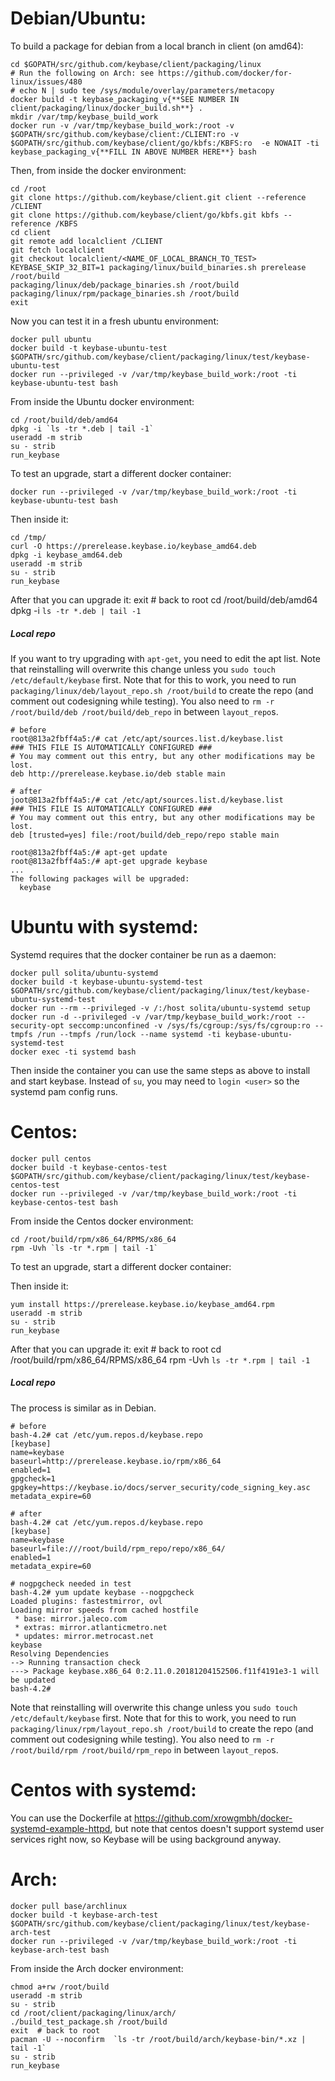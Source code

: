 Debian/Ubuntu:
=======

To build a package for debian from a local branch in client (on amd64):

    cd $GOPATH/src/github.com/keybase/client/packaging/linux
    # Run the following on Arch: see https://github.com/docker/for-linux/issues/480
    # echo N | sudo tee /sys/module/overlay/parameters/metacopy
    docker build -t keybase_packaging_v{**SEE NUMBER IN client/packaging/linux/docker_build.sh**} .
    mkdir /var/tmp/keybase_build_work
    docker run -v /var/tmp/keybase_build_work:/root -v $GOPATH/src/github.com/keybase/client:/CLIENT:ro -v $GOPATH/src/github.com/keybase/client/go/kbfs:/KBFS:ro  -e NOWAIT -ti keybase_packaging_v{**FILL IN ABOVE NUMBER HERE**} bash

Then, from inside the docker environment:

    cd /root
    git clone https://github.com/keybase/client.git client --reference /CLIENT
    git clone https://github.com/keybase/client/go/kbfs.git kbfs --reference /KBFS
    cd client
    git remote add localclient /CLIENT
    git fetch localclient
    git checkout localclient/<NAME_OF_LOCAL_BRANCH_TO_TEST>
    KEYBASE_SKIP_32_BIT=1 packaging/linux/build_binaries.sh prerelease /root/build
    packaging/linux/deb/package_binaries.sh /root/build
    packaging/linux/rpm/package_binaries.sh /root/build
    exit

Now you can test it in a fresh ubuntu environment:

    docker pull ubuntu
    docker build -t keybase-ubuntu-test $GOPATH/src/github.com/keybase/client/packaging/linux/test/keybase-ubuntu-test
    docker run --privileged -v /var/tmp/keybase_build_work:/root -ti keybase-ubuntu-test bash

From inside the Ubuntu docker environment:

    cd /root/build/deb/amd64
    dpkg -i `ls -tr *.deb | tail -1`
    useradd -m strib
    su - strib
    run_keybase

To test an upgrade, start a different docker container:

    docker run --privileged -v /var/tmp/keybase_build_work:/root -ti keybase-ubuntu-test bash

Then inside it:

    cd /tmp/
    curl -O https://prerelease.keybase.io/keybase_amd64.deb
    dpkg -i keybase_amd64.deb
    useradd -m strib
    su - strib
    run_keybase

After that you can upgrade it:
    exit  # back to root
    cd /root/build/deb/amd64
    dpkg -i `ls -tr *.deb | tail -1`

##### Local repo

If you want to try upgrading with `apt-get`, you need to edit the apt list.
Note that reinstalling will overwrite this change unless you `sudo touch
/etc/default/keybase` first. Note that for this to work, you need to run
`packaging/linux/deb/layout_repo.sh /root/build` to create the repo (and
comment out codesigning while testing). You also need to `rm -r /root/build/deb
/root/build/deb_repo` in between `layout_repo`s.

```
# before
root@813a2fbff4a5:/# cat /etc/apt/sources.list.d/keybase.list
### THIS FILE IS AUTOMATICALLY CONFIGURED ###
# You may comment out this entry, but any other modifications may be lost.
deb http://prerelease.keybase.io/deb stable main

# after
joot@813a2fbff4a5:/# cat /etc/apt/sources.list.d/keybase.list
### THIS FILE IS AUTOMATICALLY CONFIGURED ###
# You may comment out this entry, but any other modifications may be lost.
deb [trusted=yes] file:/root/build/deb_repo/repo stable main

root@813a2fbff4a5:/# apt-get update
root@813a2fbff4a5:/# apt-get upgrade keybase
...
The following packages will be upgraded:
  keybase
```

Ubuntu with systemd:
=======

Systemd requires that the docker container be run as a daemon:

    docker pull solita/ubuntu-systemd
    docker build -t keybase-ubuntu-systemd-test $GOPATH/src/github.com/keybase/client/packaging/linux/test/keybase-ubuntu-systemd-test
    docker run --rm --privileged -v /:/host solita/ubuntu-systemd setup
    docker run -d --privileged -v /var/tmp/keybase_build_work:/root --security-opt seccomp:unconfined -v /sys/fs/cgroup:/sys/fs/cgroup:ro --tmpfs /run --tmpfs /run/lock --name systemd -ti keybase-ubuntu-systemd-test
    docker exec -ti systemd bash

Then inside the container you can use the same steps as above to
install and start keybase. Instead of `su`, you may need to `login <user>`
so the systemd pam config runs.

Centos:
========

    docker pull centos
    docker build -t keybase-centos-test $GOPATH/src/github.com/keybase/client/packaging/linux/test/keybase-centos-test
    docker run --privileged -v /var/tmp/keybase_build_work:/root -ti keybase-centos-test bash

From inside the Centos docker environment:

    cd /root/build/rpm/x86_64/RPMS/x86_64
    rpm -Uvh `ls -tr *.rpm | tail -1`

To test an upgrade, start a different docker container:

Then inside it:

    yum install https://prerelease.keybase.io/keybase_amd64.rpm
    useradd -m strib
    su - strib
    run_keybase

After that you can upgrade it:
    exit  # back to root
    cd /root/build/rpm/x86_64/RPMS/x86_64
    rpm -Uvh `ls -tr *.rpm | tail -1`

##### Local repo

The process is similar as in Debian.

```
# before
bash-4.2# cat /etc/yum.repos.d/keybase.repo
[keybase]
name=keybase
baseurl=http://prerelease.keybase.io/rpm/x86_64
enabled=1
gpgcheck=1
gpgkey=https://keybase.io/docs/server_security/code_signing_key.asc
metadata_expire=60

# after
bash-4.2# cat /etc/yum.repos.d/keybase.repo
[keybase]
name=keybase
baseurl=file:///root/build/rpm_repo/repo/x86_64/
enabled=1
metadata_expire=60

# nogpgcheck needed in test
bash-4.2# yum update keybase --nogpgcheck
Loaded plugins: fastestmirror, ovl
Loading mirror speeds from cached hostfile
 * base: mirror.jaleco.com
 * extras: mirror.atlanticmetro.net
 * updates: mirror.metrocast.net
keybase
Resolving Dependencies
--> Running transaction check
---> Package keybase.x86_64 0:2.11.0.20181204152506.f11f4191e3-1 will be updated
bash-4.2#
```

Note that reinstalling will overwrite this change unless you `sudo touch
/etc/default/keybase` first. Note that for this to work, you need to run
`packaging/linux/rpm/layout_repo.sh /root/build` to create the repo (and
comment out codesigning while testing). You also need to `rm -r /root/build/rpm
/root/build/rpm_repo` in between `layout_repo`s.

Centos with systemd:
=======
You can use the Dockerfile at https://github.com/xrowgmbh/docker-systemd-example-httpd, but note that centos
doesn't support systemd user services right now, so Keybase will be using background anyway.

Arch:
=====

    docker pull base/archlinux
    docker build -t keybase-arch-test $GOPATH/src/github.com/keybase/client/packaging/linux/test/keybase-arch-test
    docker run --privileged -v /var/tmp/keybase_build_work:/root -ti keybase-arch-test bash

From inside the Arch docker environment:

    chmod a+rw /root/build
    useradd -m strib
    su - strib
    cd /root/client/packaging/linux/arch/
    ./build_test_package.sh /root/build
    exit  # back to root
    pacman -U --noconfirm  `ls -tr /root/build/arch/keybase-bin/*.xz | tail -1`
    su - strib
    run_keybase
